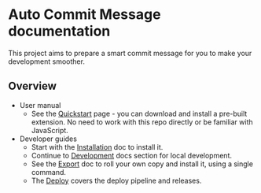 # Auto Commit Message documentation

This project aims to prepare a smart commit message for you to make your development smoother.


## Overview

- User manual
    - See the [Quickstart](quickstart.md) page - you can download and install a pre-built extension. No need to work with this repo directly or be familiar with JavaScript.
- Developer guides
    - Start with the [Installation](installation.md) doc to install it.
    - Continue to [Development](development/) docs section for local development.
    - See the [Export](export.md) doc to roll your own copy and install it, using a single command.
    - The [Deploy](deploy.md) covers the deploy pipeline and releases.

<!--

The docs are split into two features:

- [Extension](extension.md)
- [Terminal hook](terminal-hook.md)

Part ideas:

- A shell script in a repo
- References a concatenated JS script from this repo (just the text handling and not the full extension), which is in a bin directory.

-->
